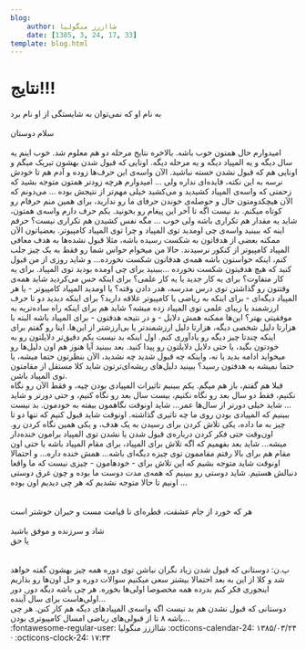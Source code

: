```yaml
---
blog:
    author: شااززز منگولیا
    date: [1385, 3, 24, 17, 33]
template: blog.html
---
```

# نتایج!!!

<div class="cnt">
به نام او که نمی‌توان به شایستگی از او نام برد<br/><br/>سلام دوستان<br/><br/>امیدوارم حال همتون خوب باشه. بالاخره نتایج مرحله دو هم معلوم شد. خوب اینم یه سال دیگه و یه المپیاد دیگه و یه مرحله‌ دیگه. اونایی که قبول شدن بهشون تبریک میگم و اونایی هم که قبول نشدن خسته نباشید. الآن واسه‌ی این حرف‌ها زوده و آدم هم تا خودش نرسه به این نکته، فایده‌ای نداره ولی ... امیدوارم هرچه زودتر همتون متوجه بشید که زحمتی که واسه‌ی المپیاد کشیدید و می‌کشید خیلی مهم‌تر از نتیجش بوده ... می‌دونم که الآن هیچکدومتون حال و حوصله‌ی خوندن حرفای ما رو ندارید، برای همین منم حرفام رو کوتاه میکنم. بد نیست اگه تا آخر این پیغام رو بخونید. یکم حرف دارم واسه‌ی همتون، شاید یه مقدار هم تکراری باشه ولی خوب ... مگه نفس کشیدن هم تکراری نیست؟ حرفم اینه که ببینید واسه‌ی چی اومدید توی المپیاد و چرا توی المپیاد کامپیوتر. بعضیاتون الآن ممکنه بعضی از هدفاتون به شکست رسیده باشه، مثلا قبول نشده‌ها به هدف معافی المپیاد کامپیوتر از کنکور نرسیدند. حالا من میخوام حواس شما رو فقط به یک چیز جلب کنم، اینکه حواستون باشه همه‌ی هدفاتون شکست نخورده... و شاید روزی از من قبول کنید که هیچ هدفیتون شکست نخورده ...ببینید برای چی اومده بودید توی المپیاد. برای یه کار متفاوت؟ برای یه کار جدید یا یه کار علمی؟ برای اینکه حس می‌کردید شاید همه‌ی وقتتون رو گذاشتن توی درس مدرسه، هدر دادن وقته؟ یا اومدید المپیاد کامپیوتر - یا هر المپیاد دیگه‌ای - برای اینکه به ریاضی یا کامپیوتر علاقه دارید؟ برای اینکه دیدید دو تا حرف ارزشمند یا زیبای علمی توی المپیاد زده میشه؟ شاید هم برای اینکه راه ساده‌تریه به موفقیتی بهتر؟ این‌ها ممکنه همش دلایل - و در نتیجه هدفتون - برای المپیاد باشه البته با هزارتا دلیل شخصی دیگه، هزارتا دلیل ارزشمندتر یا بی‌ارزشتر از این‌ها. اینا رو گفتم برای اینکه چندتا چیز دیگه رو یادآوری کنم. اول اینکه بد نیست یکم دقیق‌تر دلایلتون رو به خودتون بگید، یا حتی دلایل دلایلتون رو پیدا کنید. بعد ببینید آیا هنوز هم اون دلیل‌ها رو میخواید ادامه بدید یا نه، واینکه چه قبول شدید چه نشدید، الآن بنظرتون حتما میشه، یا حتما نمیشه به هدفتون رسید؟ ببینید دلیل‌های ریشه‌ای‌ترتون شاید کلا مستقل از مقامتون توی المپیاد باشن.<br/>قبلا هم گفتم، باز هم میگم. یکم ببینیم تاثیرات المپیادی بودن چیه، و فقط الآن رو نگاه نکنیم، فقط دو سال بعد رو نگاه نکنیم، بیست سال بعد رو نگاه کنیم، و حتی دورتر و شاید ... شاید خیلی دورتر از سال‌ها عمر... شاید اونوقت نگاهمون بیفته به خودمون. بد نیست ببینیم که المپیادی بودن روی ما چه تاثیری گذاشته. اونوقت شاید قبول کنیم که تنها دو تا چیز به ما داده، یکی تلاش کردن برای رسیدن به یک هدف، و یکی همین نگاه کردن رو. اون‌وقت حتی فکر کردن درباره‌ی قبول شدن یا نشدن توی المپیاد برامون خنده‌دار میشه... شاید بعد بفهمیم که اگه تلاش برای المپیاد، برای مقام المپیاد باشه یا حتی اون مقام هم برای بالا رفتم مقاممون توی چیزه دیگه‌ای باشه... همش خنده داره... و احتمالا اونوقت شاید متوجه بشیم که این تلاش برای - خودهامون - چیزی نیست که ما واقعا دنبالش هستیم. شاید دوستی رو ببینیم که همه‌ی مدت دوست ما بوده و چون غرق دوستی اونیم تا حالا متوجه نشدیم که هر چی دیدیم اون بوده ...<br/><br/><br/>هر که خورد از جام عشقت، قطره‌ای تا قیامت مست و حیران خوشتر است<br/><br/>شاد و سرزنده و موفق باشید<br/>یا حق<br/><br/><br/>پ.ن: دوستانی که قبول شدن زیاد نگران نباشن توی دوره همه چیز بهشون گفته خواهد شد و کلا از این به بعد احتمالا بیشتر سعی میکنیم سوالات دوره و حل اون‌ها رو بذاریم اینجوری فکر کنم بدرده همه مخصوصا اولی‌ها بخوره. هر چی باشه دیگه دور, دور اولی‌هاست برای سال آینده...<br/>دوستانی که قبول نشدن هم بد نیست اگه واسه‌ی المپیادهای دیگه هم کار کنن. هر چی باشه ۸ تا از قبولی‌های ریاضی امسال کامپیوتری بودن...
</div>

<div class="blog-info" markdown>
<span class="blog-author">
:fontawesome-regular-user: شااززز منگولیا
</span>
<span class="blog-date">
:octicons-calendar-24: ۱۳۸۵/۰۳/۲۴ · :octicons-clock-24: ۱۷:۳۳
</span>
</div>

